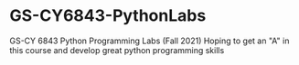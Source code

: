 # GS-CY6843-PythonLabs
GS-CY 6843 Python Programming Labs (Fall 2021)
Hoping to get an "A" in this course and develop great python programming skills
